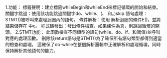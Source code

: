 1.功能：
標籤聲明：建立標籤whileBegin和whileEnd來標記循環的開始和結束。
關鍵字跳過：使用該功能跳過關鍵字do、while、(、 和。)skip
語句處理： STMT()被呼叫來處理迴圈內的語句。
條件解析：使用 解析迴圈的條件E()，並將結果儲存在 中e。
程式碼發出：發出條件檢查，如果條件為真，則跳回循環的開頭。
2.STMT功能：
此函數檢查不同類型的語句(while、do、if、和賦值)並呼叫對應的處理函數。
刪除該return語句是STMT()為了確保所有語句類型都得到適當的檢查和處理。
這確保了do-while在整個解析邏輯中正確解析和處理循環，同時保持解析其他語句的能力。